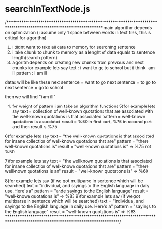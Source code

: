 # searchInTextNode.js

/*********************************************************************************************************************
main algorithm depends on optimization (i assume only 1 space between words in text files, this is critical for algorithm)
1) i didnt want to take all data to memory for searching sentence
2) i take chunk to chunk to memory as a lenght of data equals to sentence length(search pattern)
3) algoritm depends on creating new chunks from previous and next chunks
  for example lets say
  text    : i want to go to school but it think i am ill
  pattern : i am ill
  
  datas will be like these
  next sentence = want to go
  next sentence = to go to
  next sentence = go to school
  
  then we will find "i am ill"
  
4) for weight of pattern i am take an algorithm functions 
5)for example lets say
  text    = collection of well-known quotations that are associated with the well-known quotations is that associated
  pattern = well-known quotations is associated
  result = %50 in first part, %75 in second part and then result is %75
  
6)for example lets say
  text    = "the well-known quotations is that associated for insane collection of well-known quotations that are"
  pattern = "there well-known quotations is"
  result  = "well-known quotations is" => %75 not %50
  
7)for example lets say
  text    = "the wellknown quotations is that associated for insane collection of well-known quotations that are"
  pattern = "there wellknown quotations is an"
  result  = "well-known quotations is" => %60
 
8)for example lets say (if we got multiparse in sentence which will be searched)
  text    = "individual, and sayings to the English language in daily use. Here's a"
  pattern = "ande sayings    to    the    English language"
  result  = "well-known quotations is" => %83
9)for example lets say (if we got multiparse in sentence which will be searched)
  text    = "individual, and sayings to the English language in daily use. Here's a"
  pattern = "sayings    to    the    English language"
  result  = "well-known quotations is" => %83
*****************************************************************************************************************************/
